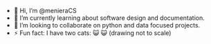- 👋 Hi, I’m @menieraCS
- 🌱 I’m currently learning about software design and documentation.
- 💞️ I’m looking to collaborate on python and data focused projects.
- ⚡ Fun fact: I have two cats: 😺 😺 (drawing not to scale)

